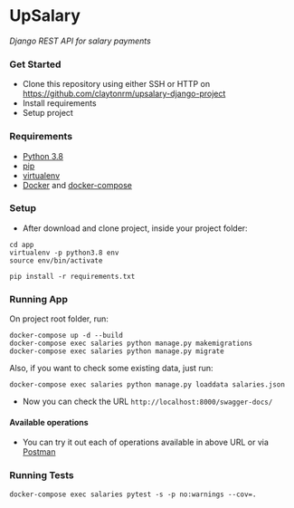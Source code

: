 # UpSalary
*Django REST API for salary payments*<br>

### Get Started

* Clone this repository using either SSH or HTTP on https://github.com/claytonrm/upsalary-django-project
* Install requirements
* Setup project

### Requirements
- [Python 3.8](https://www.python.org/downloads/)
- [pip](https://pypi.org/project/pip/)
- [virtualenv](https://pypi.org/project/virtualenv/)
- [Docker](https://www.docker.com) and [docker-compose](https://docs.docker.com/compose/install/)

### Setup

* After download and clone project, inside your project folder:

```shell
cd app
virtualenv -p python3.8 env
source env/bin/activate

pip install -r requirements.txt

```

### Running App

On project root folder, run:

```shell
docker-compose up -d --build
docker-compose exec salaries python manage.py makemigrations
docker-compose exec salaries python manage.py migrate
```
Also, if you want to check some existing data, just run:
```shell
docker-compose exec salaries python manage.py loaddata salaries.json
```
* Now you can check the URL `http://localhost:8000/swagger-docs/`

#### Available operations
* You can try it out each of operations available in above URL or via [Postman](https://www.getpostman.com/)

### Running Tests
```shell
docker-compose exec salaries pytest -s -p no:warnings --cov=.
```
